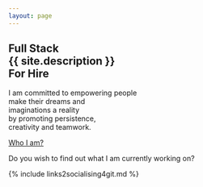 ```yaml
---
layout: page
---
```


<section class="homepage">
  <div class="article__content">
    <h1> Full Stack <br> {{ site.description }} <br> For Hire </h1>
    <p>
      I am committed to empowering people <br />
      make their dreams and <br />
      imaginations a reality <br />
      by promoting persistence, <br />
      creativity and teamwork.
    </p>
    <p>
      <a
        class="button-fancy learn-more margin-1-0"
        href="{{ '/about' | relative_url }}">
        <!-- Learn more <span class="material-symbols-outlined font14"> chevron_right </span> -->
        <span class="circle" aria-hidden="true">
          <span class="icon arrow"></span>
        </span>
        <span class="button-text">Who I am?</span>
      </a>
    </p>
  </div>
  <p></p>
  <!-- <a
    href="mailto:drnkwati+web@gmail.com"
    title="Leave a message">
    <span class="material-symbols-outlined font48 fg-gray"> mail </span>
  </a> -->
  <div class="article__content">
    <p>
      Do you wish to find out what I am currently working on?
    </p>
    {% include links2socialising4git.md %}
  </div>
</section>
